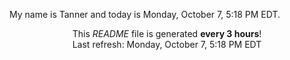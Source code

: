 My name is Tanner and today is Monday, October 7, 5:18 PM EDT.

<p align="center">This <i>README</i> file is generated <b>every 3 hours</b>!</br>Last refresh: Monday, October 7, 5:18 PM EDT<br /></p>
